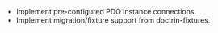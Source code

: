 * Implement pre-configured PDO instance connections.
* Implement migration/fixture support from doctrin-fixtures.